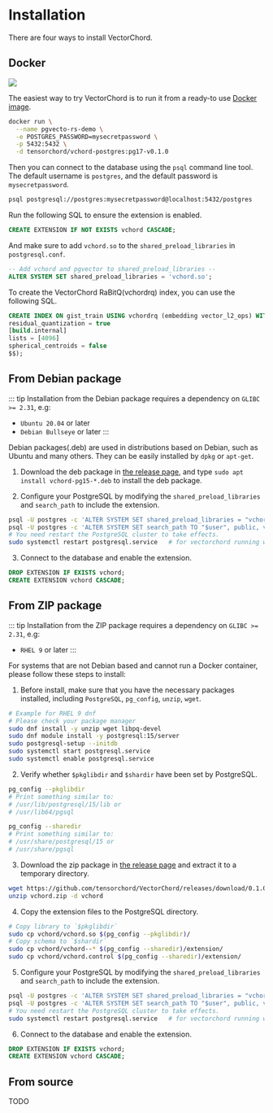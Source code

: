 # Installation

There are four ways to install VectorChord.

## Docker

<a href="https://hub.docker.com/r/tensorchord/vchord-postgres"><img src="https://img.shields.io/docker/pulls/tensorchord/vchord-postgres" /></a>


The easiest way to try VectorChord is to run it from a ready-to use [Docker image](https://hub.docker.com/r/tensorchord/vchord-postgres).

```sh
docker run \
  --name pgvecto-rs-demo \
  -e POSTGRES_PASSWORD=mysecretpassword \
  -p 5432:5432 \
  -d tensorchord/vchord-postgres:pg17-v0.1.0
```

Then you can connect to the database using the `psql` command line tool. The default username is `postgres`, and the default password is `mysecretpassword`.

```sh
psql postgresql://postgres:mysecretpassword@localhost:5432/postgres
```

Run the following SQL to ensure the extension is enabled.

```SQL
CREATE EXTENSION IF NOT EXISTS vchord CASCADE;
```

And make sure to add `vchord.so` to the `shared_preload_libraries` in `postgresql.conf`.

```SQL
-- Add vchord and pgvector to shared_preload_libraries --
ALTER SYSTEM SET shared_preload_libraries = 'vchord.so';
```

To create the VectorChord RaBitQ(vchordrq) index, you can use the following SQL.

```SQL
CREATE INDEX ON gist_train USING vchordrq (embedding vector_l2_ops) WITH (options = $$
residual_quantization = true
[build.internal]
lists = [4096]
spherical_centroids = false
$$);
```

## From Debian package

::: tip
Installation from the Debian package requires a dependency on `GLIBC >= 2.31`, e.g:
- `Ubuntu 20.04` or later
- `Debian Bullseye` or later
:::

Debian packages(.deb) are used in distributions based on Debian, such as Ubuntu and many others. They can be easily installed by `dpkg` or `apt-get`.

1. Download the deb package in [the release page](https://github.com/tensorchord/vectorchord/releases/latest), and type `sudo apt install vchord-pg15-*.deb` to install the deb package.

2. Configure your PostgreSQL by modifying the `shared_preload_libraries` and `search_path` to include the extension.

```sh
psql -U postgres -c 'ALTER SYSTEM SET shared_preload_libraries = "vchord.so"'
psql -U postgres -c 'ALTER SYSTEM SET search_path TO "$user", public, vchord'
# You need restart the PostgreSQL cluster to take effects.
sudo systemctl restart postgresql.service   # for vectorchord running with systemd
```

3. Connect to the database and enable the extension.

```sql
DROP EXTENSION IF EXISTS vchord;
CREATE EXTENSION vchord CASCADE;
```

## From ZIP package

::: tip
Installation from the ZIP package requires a dependency on `GLIBC >= 2.31`, e.g:
- `RHEL 9` or later
:::

For systems that are not Debian based and cannot run a Docker container, please follow these steps to install:

1. Before install, make sure that you have the necessary packages installed, including `PostgreSQL`, `pg_config`, `unzip`, `wget`.

```sh
# Example for RHEL 9 dnf
# Please check your package manager
sudo dnf install -y unzip wget libpq-devel
sudo dnf module install -y postgresql:15/server
sudo postgresql-setup --initdb
sudo systemctl start postgresql.service
sudo systemctl enable postgresql.service
```

2. Verify whether `$pkglibdir` and `$shardir` have been set by PostgreSQL. 

```sh
pg_config --pkglibdir
# Print something similar to:
# /usr/lib/postgresql/15/lib or
# /usr/lib64/pgsql

pg_config --sharedir
# Print something similar to:
# /usr/share/postgresql/15 or
# /usr/share/pgsql
```

3. Download the zip package in [the release page](https://github.com/tensorchord/vectorchord/releases/latest) and extract it to a temporary directory.

```sh
wget https://github.com/tensorchord/VectorChord/releases/download/0.1.0/vchord-pg15_x86_64-unknown-linux-gnu_0.1.0.zip -O vchord.zip
unzip vchord.zip -d vchord
```

4. Copy the extension files to the PostgreSQL directory.

```sh
# Copy library to `$pkglibdir`
sudo cp vchord/vchord.so $(pg_config --pkglibdir)/
# Copy schema to `$shardir`
sudo cp vchord/vchord--* $(pg_config --sharedir)/extension/
sudo cp vchord/vchord.control $(pg_config --sharedir)/extension/
```

5. Configure your PostgreSQL by modifying the `shared_preload_libraries` and `search_path` to include the extension.

```sh
psql -U postgres -c 'ALTER SYSTEM SET shared_preload_libraries = "vchord.so"'
psql -U postgres -c 'ALTER SYSTEM SET search_path TO "$user", public, vchord'
# You need restart the PostgreSQL cluster to take effects.
sudo systemctl restart postgresql.service   # for vectorchord running with systemd
```

6. Connect to the database and enable the extension.

```sql
DROP EXTENSION IF EXISTS vchord;
CREATE EXTENSION vchord CASCADE;
```

## From source

TODO
